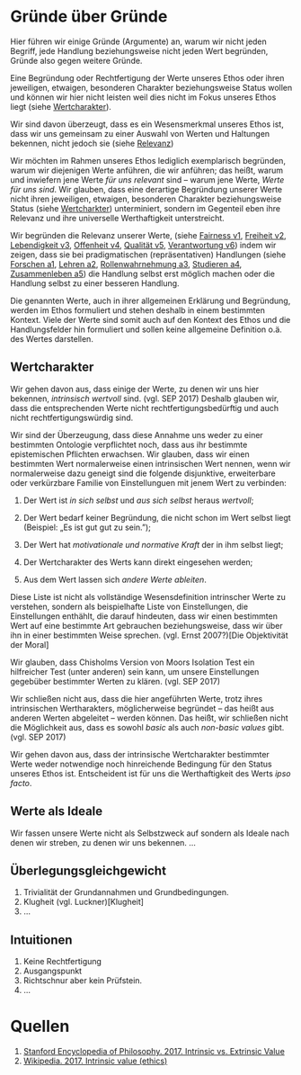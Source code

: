 <!---
   NAME - The NAME of this project is:
ethos

  FILE - The FILENAME of the current file is:
/v5.md

  CREATION - This project was CREATED on:
2017-01-28-16:15:00 UTC

  MODIFICATION - This project was last MODIFIED on:
2017-01-28-16:15:00 UTC

  VERSION - The current VERSION of this project is:
<git-commit-hash>-2017-01-28-16:15:00 UTC

  CREATOR(S) - This project was CREATED by:
Michael Czechowski, Martin Maga

  CONTACT - You can CONTACT the creator(s) or developer(s) of this project at:
E-Mail: mail@martinmaga.de

  COPYRIGHT - The COPYRIGHT holder of this project is:
COPYRIGHT (c) 2016 Martin Maga

  LICENSE - This project is LICENSED under the following license:
Martin Maga 2016 CC BY-SA 4.0 https://creativecommons.org

  SUBFILE – This is a SUBFILE! For more INFORMATION on this project go to:
/README.md
--->

# Gründe über Gründe
Hier führen wir einige Gründe (Argumente) an, warum wir nicht jeden Begriff, jede Handlung beziehungsweise nicht jeden Wert begründen, Gründe also gegen weitere Gründe.

Eine Begründung oder Rechtfertigung der Werte unseres Ethos oder ihren jeweiligen, etwaigen, besonderen Charakter beziehungsweise Status wollen und können wir hier nicht leisten weil dies nicht im Fokus unseres Ethos liegt (siehe [Wertcharakter](#wertcharakter)).

Wir sind davon überzeugt, dass es ein Wesensmerkmal unseres Ethos ist, dass wir uns gemeinsam zu einer Auswahl von Werten und Haltungen bekennen, nicht jedoch sie
(siehe [Relevanz](#relevanz))

Wir möchten im Rahmen unseres Ethos lediglich exemplarisch begründen, warum wir diejenigen Werte anführen, die wir anführen; das heißt, warum und inwiefern jene Werte *für uns relevant* sind – warum jene Werte, *Werte für uns sind*.
Wir glauben, dass eine derartige Begründung unserer Werte nicht ihren jeweiligen, etwaigen, besonderen Charakter beziehungsweise Status (siehe [Wertcharkter](#wertcharakter)) unterminiert, sondern im Gegenteil eben ihre Relevanz und ihre universelle Werthaftigkeit unterstreicht.

Wir begründen die Relevanz unserer Werte,
(siehe [Fairness v1](/../contents/values/v1_fairness.md),
[Freiheit v2](../contents/values/v2_freedom.md),
[Lebendigkeit v3](../contents/values/v3_liveliness.md),
[Offenheit v4](../contents/values/v4_openness.md),
[Qualität v5](../contents/values/v5_quality.md),
[Verantwortung v6](../contents/values/v6_responsibility.md))
indem wir zeigen, dass sie bei pradigmatischen (repräsentativen) Handlungen
(siehe [Forschen a1](../contents/actions/a1_research.md),
[Lehren a2](../contents/actions/a2_teach.md),
[Rollenwahrnehmung a3](../contents/actions/a3_roles.md),
[Studieren a4](../contents/actions/a4_study.md),
[Zusammenleben a5](../contents/actions/a5_live.md))
die Handlung selbst erst möglich machen oder die Handlung selbst zu einer besseren Handlung.

Die genannten Werte, auch in ihrer allgemeinen Erklärung und Begründung, werden im Ethos formuliert und stehen deshalb in einem bestimmten Kontext.
Viele der Werte sind somit auch auf den Kontext des Ethos und die Handlungsfelder hin formuliert und sollen keine allgemeine Definition o.ä. des Wertes darstellen.


<!---
Unser Bekenntnis zu unseren Werten sowohl die Begründungsleistung unser Werte.
--->

<!---
Wertegleichgewicht, Überlegungsgleichgewicht, Wertekonflikte, …
--->

<!---
De facto Wrete versus Werte als Ideale
--->

<!---
Nicht Was sonder Wie!
--->

<!---
One thought too many. Es geht um die richtigen Gründe.
--->

## Wertcharakter
Wir gehen davon aus, dass einige der Werte, zu denen wir uns hier bekennen, *intrinsisch wertvoll* sind. (vgl. SEP 2017)
Deshalb glauben wir, dass die entsprechenden Werte nicht rechtfertigungsbedürftig und auch nicht rechtfertigungswürdig sind.

Wir sind der Überzeugung, dass diese Annahme uns weder zu einer bestimmten Ontologie verpflichtet noch, dass aus ihr bestimmte epistemischen Pflichten erwachsen.
Wir glauben, dass wir einen bestimmten Wert normalerweise einen intrinsischen Wert nennen, wenn wir normalerweise dazu geneigt sind die folgende disjunktive, erweiterbare oder verkürzbare Familie von Einstellunguen mit jenem Wert zu verbinden:

1. Der Wert ist *in sich selbst* und *aus sich selbst* heraus *wertvoll*;

2. Der Wert bedarf keiner Begründung, die nicht schon im Wert selbst liegt (Beispiel: „Es ist gut gut zu sein.”);

3. Der Wert hat *motivationale und normative Kraft* der in ihm selbst liegt;

4. Der Wertcharakter des Werts kann direkt eingesehen werden;

5. Aus dem Wert lassen sich *andere Werte ableiten*.

Diese Liste ist nicht als vollständige Wesensdefinition intrinscher Werte zu verstehen, sondern als beispielhafte Liste von Einstellungen, die Einstellungen enthählt, die darauf hindeuten, dass wir einen bestimmten Wert auf eine bestimmte Art gebrauchen beziehungsweise, dass wir über ihn in einer bestimmten Weise sprechen. (vgl. Ernst 2007?)[Die Objektivität der Moral]

Wir glauben, dass Chisholms Version von Moors Isolation Test ein hilfreicher Test (unter anderen) sein kann, um unsere Einstellungen gegebüber bestimmter Werten zu klären. (vgl. SEP 2017)

Wir schließen nicht aus, dass die hier angeführten Werte, trotz ihres intrinsischen Wertharakters, möglicherweise begründet – das heißt aus anderen Werten abgeleitet – werden können.
Das heißt, wir schließen nicht die Möglichkeit aus, dass es sowohl *basic* als auch *non-basic values* gibt. (vgl. SEP 2017)

Wir gehen davon aus, dass der intrinsische Wertcharakter bestimmter Werte weder notwendige noch hinreichende Bedingung für den Status unseres Ethos ist.
Entscheident ist für uns die Werthaftigkeit des Werts *ipso facto*.

## Werte als Ideale
Wir fassen unsere Werte nicht als Selbstzweck auf sondern als Ideale nach denen wir streben, zu denen wir uns bekennen.
…

## Überlegungsgleichgewicht
1. Trivialität der Grundannahmen und Grundbedingungen.
2. Klugheit (vgl. Luckner)[Klugheit]
3. …

## Intuitionen
1. Keine Rechtfertigung
2. Ausgangspunkt
3. Richtschnur aber kein Prüfstein.
4. …

# Quellen
1. [Stanford Encyclopedia of Philosophy. 2017. Intrinsic vs. Extrinsic Value](https://plato.stanford.edu/entries/value-intrinsic-extrinsic)
2. [Wikipedia. 2017. Intrinsic value (ethics)](https://en.wikipedia.org/wiki/Intrinsic_value_(ethics))
